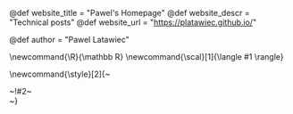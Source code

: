 <!-----------------------------------------------------
Add here global page variables to use throughout your
website.
The website_* must be defined for the RSS to work
------------------------------------------------------->
@def website_title = "Pawel's Homepage"
@def website_descr = "Technical posts"
@def website_url   = "https://platawiec.github.io/"

@def author = "Pawel Latawiec"

<!-----------------------------------------------------
Add here global latex commands to use throughout your
pages. It can be math commands but does not need to be.
For instance:
* \newcommand{\phrase}{This is a long phrase to copy.}
------------------------------------------------------->
\newcommand{\R}{\mathbb R}
\newcommand{\scal}[1]{\langle #1 \rangle}


<!-- Put a box around something and pass some css styling to the box
(useful for images for instance) e.g.:
\style{width:80%;}{![](path/to/img.png)} -->
\newcommand{\style}[2]{~~~<div style="!#1;margin-left:auto;margin-right:auto;">~~~!#2~~~</div>~~~}
